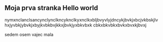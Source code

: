 ## Moja prva stranka Hello world
nymxnclanclsancynclynclkncyknclkyxnclkxbljbvyvlyjdncykjbvkjxbcjvkbskjlvhxjyvbkjybvkjxbyjkvbkbvjkkxjbvkjyxbkvbxk cbkxbkvbkxbvkxbvxkjbvxj



sedem osem vajec mala

